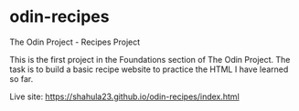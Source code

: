 # odin-recipes
The Odin Project - Recipes Project

This is the first project in the Foundations section of The Odin Project. The task is to build a basic recipe website to practice the HTML I have learned so far. 

Live site: https://shahula23.github.io/odin-recipes/index.html